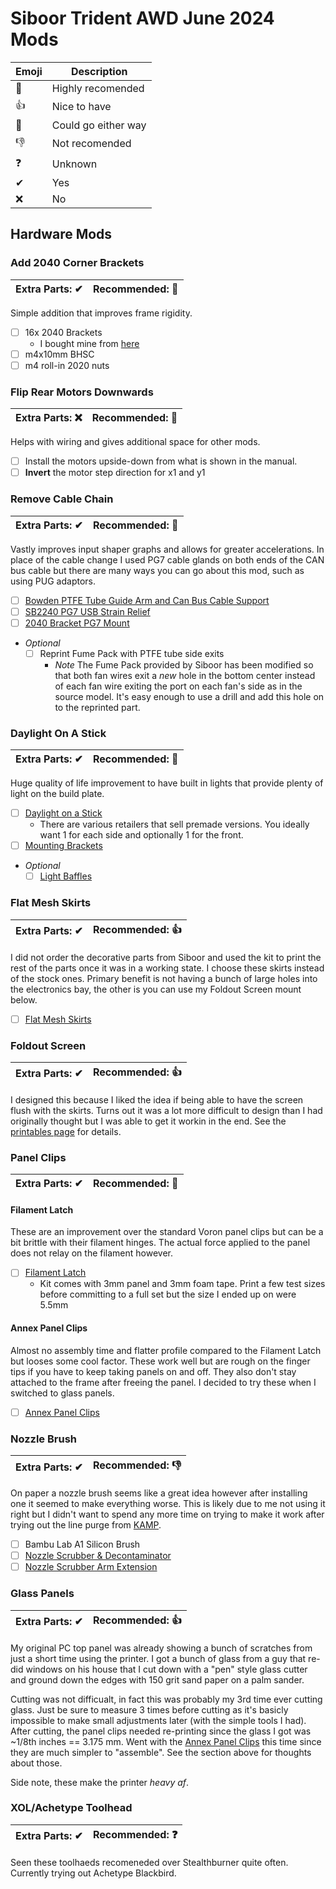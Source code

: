 # Siboor Trident AWD June 2024 Mods

| Emoji | Description |
| ------------ | ----- | 
| 💯 |  Highly recomended |
| 👍 | Nice to have |
| 🤷‍ | Could go either way |
| 👎 | Not recomended |
| ❓ | Unknown |
| ✔ | Yes |
| ❌ | No |

## Hardware Mods
### Add 2040 Corner Brackets
| Extra Parts: ✔ | Recommended: 💯 |
| -------------- | --------------- |

Simple addition that improves frame rigidity.
- [ ] 16x 2040 Brackets
	- I bought mine from [here](https://www.aliexpress.us/item/3256802458987500.html) 
- [ ] m4x10mm BHSC
- [ ] m4 roll-in 2020 nuts

### Flip Rear Motors Downwards
| Extra Parts: ❌ | Recommended: 💯 |
| -------------- | --------------- |

Helps with wiring and gives additional space for other mods.
- [ ] Install the motors upside-down from what is shown in the manual.
- [ ] **Invert** the motor step direction for x1 and y1

### Remove Cable Chain
| Extra Parts: ✔ | Recommended: 💯 |
| -------------- | --------------- |

Vastly improves input shaper graphs and allows for greater accelerations. In place of the cable change I used PG7 cable glands on both ends of the CAN bus cable but there are many ways you can go about this mod, such as using PUG adaptors.
  - [ ] [Bowden PTFE Tube Guide Arm and Can Bus Cable Support](https://www.printables.com/model/978123-voron-bowden-ptfe-tube-guide-arm-and-canbus-cable)
  - [ ] [SB2240 PG7 USB Strain Relief](https://www.printables.com/model/676208-sb2209-sb2240-pg7cnlinko-usb-strain-relief)
  - [ ] [2040 Bracket PG7 Mount](https://www.printables.com/model/1000097-2040-bracket-pg7-mount)
  - *Optional*
	  - [ ] Reprint Fume Pack with PTFE tube side exits
		  - *Note* The Fume Pack provided by Siboor has been modified so that both fan wires exit a _new_ hole in the bottom center instead of each fan wire exiting the port on each fan's side as in the source model. It's easy enough to use a drill and add this hole on to the reprinted part.

### Daylight On A Stick
| Extra Parts: ✔ | Recommended: 💯 |
| -------------- | --------------- |

Huge quality of life improvement to have built in lights that provide plenty of light on the build plate.
- [ ] [Daylight on a Stick](https://github.com/VoronDesign/Voron-Hardware/tree/master/Daylight)
	- There are various retailers that sell premade versions. You ideally want 1 for each side and optionally 1 for the front. 
- [ ] [Mounting Brackets](https://github.com/VoronDesign/Voron-Hardware/blob/master/Daylight/STL/Brackets_2020.stl)
- *Optional*
	- [ ] [Light Baffles](https://www.printables.com/model/315479-daylight-on-a-stick-mount)

### Flat Mesh Skirts
| Extra Parts: ✔ | Recommended: 👍 |
| -------------- | --------------- |

I did not order the decorative parts from Siboor and used the kit to print the rest of the parts once it was in a working state. I choose these skirts instead of the stock ones. Primary benefit is not having a bunch of large holes into the electronics bay, the other is you can use my Foldout Screen mount below.
- [ ] [Flat Mesh Skirts](https://github.com/livinhack/Flat_Mesh_Skirt_Remix_for_Siboor_Trident)

### Foldout Screen
| Extra Parts: ✔ | Recommended: 👍 |
| --------------- | --------------- |

I designed this because I liked the idea if being able to have the screen flush with the skirts. Turns out it was a lot more difficult to design than I had originally thought but I was able to get it workin in the end. See the [printables page](https://www.printables.com/model/1104995-voron-trident-btt-hdmi-5-fold-out-screen) for details.

### Panel Clips
| Extra Parts: ✔ | Recommended: 💯 |
| -------------- | ------------------ |

#### Filament Latch
These are an improvement over the standard Voron panel clips but can be a bit brittle with their filament hinges. The actual force applied to the panel does not relay on the filament however.
- [ ] [Filament Latch](https://www.printables.com/model/172368-voron-24-filament-latch-or-any-2020-extrusion)
	- Kit comes with 3mm panel and 3mm foam tape. Print a few test sizes before committing to a full set but the size I ended up on were 5.5mm

#### Annex Panel Clips
Almost no assembly time and flatter profile compared to the Filament Latch but looses some cool factor. These work well but are rough on the finger tips if you have to keep taking panels on and off. They also don't stay attached to the frame after freeing the panel. I decided to try these when I switched to glass panels.
 - [ ] [Annex Panel Clips](https://github.com/Annex-Engineering/Annex-Engineering_User_Mods/tree/main/Printers/All_Printers/annex_dev-Panel_2020_Clips_and_Hinges)

### Nozzle Brush
| Extra Parts: ✔ | Recommended: 👎 |
| -------------- | --------------- |

On paper a nozzle brush seems like a great idea however after installing one it seemed to make everything worse. This is likely due to me not using it right but I didn't want to spend any more time on trying to make it work after trying out the line purge from [KAMP](https://github.com/kyleisah/Klipper-Adaptive-Meshing-Purging/tree/main). 
- [ ] Bambu Lab A1 Silicon Brush
- [ ] [Nozzle Scrubber & Decontaminator](https://www.printables.com/model/796563-nozzle-scrubber-decontaminator-for-voron-24-using)
- [ ] [Nozzle Scrubber Arm Extension](https://www.printables.com/model/298565-nozzle-scrubber-arm-extension-voron-trident)

### Glass Panels
| Extra Parts: ✔ | Recommended: 👍 |
| -------------- | -------------- |

My original PC top panel was already showing a bunch of scratches from just a short time using the printer. I got a bunch of glass from a guy that re-did windows on his house that I cut down with a "pen" style glass cutter and ground down the edges with 150 grit sand paper on a palm sander.

Cutting was not difficualt, in fact this was probably my 3rd time ever cutting glass. Just be sure to measure 3 times before cutting as it's basicly impossible to make small adjustments later (with the simple tools I had).
After cutting, the panel clips needed re-printing since the glass I got was ~1/8th inches == 3.175 mm. Went with the [Annex Panel Clips](https://github.com/Annex-Engineering/Annex-Engineering_User_Mods/tree/main/Printers/All_Printers/annex_dev-Panel_2020_Clips_and_Hinges) this time since they are much simpler to "assemble". See the section above for thoughts about those.

Side note, these make the printer _heavy af_.

### XOL/Achetype Toolhead
| Extra Parts: ✔ | Recommended: ❓ |
| -------------- | -------------- |

Seen these toolhaeds recomeneded over Stealthburner quite often. Currently trying out Achetype Blackbird.
